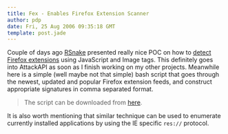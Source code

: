 ```yaml
---
title: Fex - Enables Firefox Extension Scanner
author: pdp
date: Fri, 25 Aug 2006 09:35:18 GMT
template: post.jade
---
```


Couple of days ago [RSnake](http://ha.ckers.org) presented really nice POC on how to [detect Firefox extensions](http://ha.ckers.org/blog/20060823/detecting-firefox-extentions/) using JavaScript and Image tags. This definitely goes into AttackAPI as soon as I finish working on my other projects. Meanwhile here is a simple (well maybe not that simple) bash script that goes through the newest, updated and popular Firefox extension feeds, and construct appropriate signatures in comma separated format.

> The script can be downloaded from [here](/files/2006/08/fex.sh).

It is also worth mentioning that similar technique can be used to enumerate currently installed applications by using the IE specific `res://` protocol.
